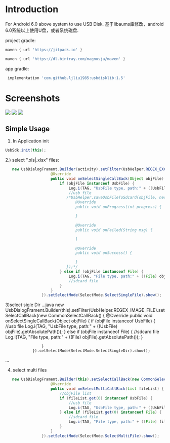 Introduction
============
For Android 6.0 above system to use USB Disk.
基于libaums库修改，android 6.0系统以上使用U盘，或者系统磁盘.

project gradle:
```groovy
maven { url 'https://jitpack.io' }

maven { url 'https://dl.bintray.com/magnusja/maven' }
```

app gradle:
```groovy
 implementation 'com.github.ljliu1985:usbdisklib:1.5'
```

Screenshots
===========
<img src="https://github.com/ljliu1985/DemoUSBDisk/blob/master/device-2018-08-20-091339.png">
<img src="https://github.com/ljliu1985/DemoUSBDisk/blob/master/device-2018-08-20-091408.png">
<img src="https://github.com/ljliu1985/DemoUSBDisk/blob/master/device-2018-08-20-092051.png">


Simple Usage
------------
1. In Application init

```java
UsbSdk.init(this);
```

2.) select ".xls|.xlsx" files:

```java
   new UsbDialogFrament.Builder(activity).setFilter(UsbHelper.REGEX_EXCEl_FILE).setSelectCallBack(new CommonSelectCallBack() {
                    @Override
                    public void onSelectSingleCallBack(Object objFile) {
                        if (objFile instanceof UsbFile) {
                            Log.i(TAG, "UsbFile type, path:" + ((UsbFile) objFile).getAbsolutePath());
                            //usb file
                           /*UsbHelper.saveUsbFileToSdcard(objFile, new File("/sdcard/xxx"), new UsbHelper.ProgressListener() {
                               @Override
                               public void onProgress(int progress) {

                               }

                               @Override
                               public void onFailed(String msg) {

                               }

                               @Override
                               public void onSuccess() {

                               }
                           });*/
                        } else if (objFile instanceof File) {
                            Log.i(TAG, "File type, path:" + ((File) objFile).getAbsolutePath());
                            //sdcard file
                        }
                    }
                }).setSelectMode(SelectMode.SelectSingleFile).show();
```                

3)select sigle Dir
...java
   new UsbDialogFrament.Builder(this).setFilter(UsbHelper.REGEX_IMAGE_FILE).setSelectCallBack(new CommonSelectCallBack() {
                    @Override
                    public void onSelectSingleCallBack(Object objFile) {
                        if (objFile instanceof UsbFile) {
                            //usb file
                            Log.i(TAG, "UsbFile type, path:" + ((UsbFile) objFile).getAbsolutePath());
                        } else if (objFile instanceof File) {
                            //sdcard file
                            Log.i(TAG, "File type, path:" + ((File) objFile).getAbsolutePath());
                        }

                    }
                }).setSelectMode(SelectMode.SelectSingleDir).show();
...

4) select multi files
```java
   new UsbDialogFrament.Builder(this).setSelectCallBack(new CommonSelectCallBack() {
                    @Override
                    public void onSelectMultiCallBack(List fileList) {
                        //objFile list
                        if (fileList.get(0) instanceof UsbFile) {
                            //usb file
                            Log.i(TAG, "UsbFile type, path:" + ((UsbFile) fileList.get(0)).getAbsolutePath());
                        } else if (fileList.get(0) instanceof File) {
                            //sdcard file
                            Log.i(TAG, "File type, path:" + ((File) fileList.get(0)).getAbsolutePath());
                        }
                    }
                }).setSelectMode(SelectMode.SelectMultiFile).show();
 ```
